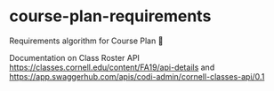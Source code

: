 # course-plan-requirements
Requirements algorithm for Course Plan 📝

Documentation on Class Roster API
https://classes.cornell.edu/content/FA19/api-details and https://app.swaggerhub.com/apis/codi-admin/cornell-classes-api/0.1
